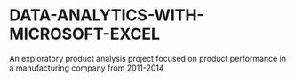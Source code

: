 # DATA-ANALYTICS-WITH-MICROSOFT-EXCEL
 An exploratory product analysis  project focused on product performance in a manufacturing company from 2011-2014
